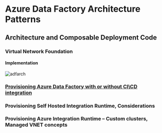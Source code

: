 
# Azure Data Factory Architecture Patterns
## Architecture and Composable Deployment Code

### Virtual Network Foundation
#### Implementation
![adfarch](https://user-images.githubusercontent.com/22504173/88923589-f4335980-d23f-11ea-9aa0-f69fee0d2aff.png)

###  [Provisioning Azure Data Factory with or without CI\CD integration](https://github.com/microsoft/implementation-patterns/tree/main/pattern-datafactory-databricks/components/data-factory)
### Provisioning Self Hosted Integration Runtime, Considerations
### Provisioning Azure Integration Runtime – Custom clusters, Managed VNET concepts



